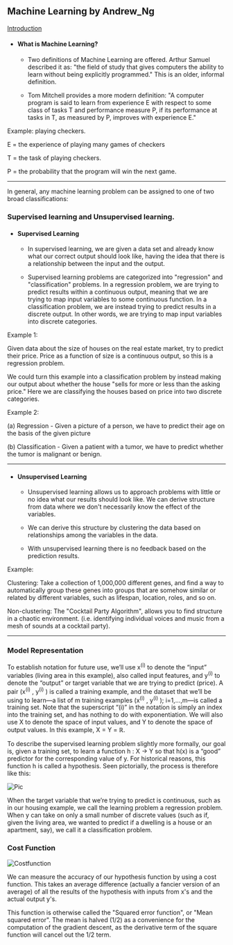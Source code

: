 ## Machine Learning by Andrew_Ng


[Introduction](https://d3c33hcgiwev3.cloudfront.net/_974fa7509d583eabb592839f9716fe25_Lecture1.pdf?Expires=1598400000&Signature=hmyhLOZAoUvABRstV1Y2hlNL0msLWNR9b4GPMug2l1Sh2qpSwE-dybALH1cRF7VgTIe~~AyXcKGVD2Rbken3HaN5C4WYc1vWznY1yuTK9scN0LNmJt491AXGPlqHpN9ngmnFCCRa7flMKWgwdgktEEIPOQF244t6aawheclxcd8_&Key-Pair-Id=APKAJLTNE6QMUY6HBC5A)

- #### What is Machine Learning?

  - Two definitions of Machine Learning are offered. Arthur Samuel described it as: "the field of study that gives computers the ability to learn without being explicitly programmed." This is an older, informal definition.

  - Tom Mitchell provides a more modern definition: "A computer program is said to learn from experience E with respect to some class of tasks T and performance measure P, if its performance at tasks in T, as measured by P, improves with experience E."

Example: playing checkers.

E = the experience of playing many games of checkers

T = the task of playing checkers.

P = the probability that the program will win the next game.

-------------------------------------------------------
In general, any machine learning problem can be assigned to one of two broad classifications:

### Supervised learning and Unsupervised learning.

- #### Supervised Learning

  - In supervised learning, we are given a data set and already know what our correct output should look like, having the idea that there is a relationship between the input and the output.

  - Supervised learning problems are categorized into "regression" and "classification" problems. In a regression problem, we are trying to predict results within a continuous output, meaning that we are trying to map input variables to some continuous function. In a classification problem, we are instead trying to predict results in a discrete output. In other words, we are trying to map input variables into discrete categories.

Example 1:

Given data about the size of houses on the real estate market, try to predict their price. Price as a function of size is a continuous output, so this is a regression problem.

We could turn this example into a classification problem by instead making our output about whether the house "sells for more or less than the asking price." Here we are classifying the houses based on price into two discrete categories.

Example 2:

(a) Regression - Given a picture of a person, we have to predict their age on the basis of the given picture

(b) Classification - Given a patient with a tumor, we have to predict whether the tumor is malignant or benign.


-------------------------------------------------------

- #### Unsupervised Learning

  - Unsupervised learning allows us to approach problems with little or no idea what our results should look like. We can derive structure from data where we don't necessarily know the effect of the variables.

  - We can derive this structure by clustering the data based on relationships among the variables in the data.

  - With unsupervised learning there is no feedback based on the prediction results.

Example:

Clustering: Take a collection of 1,000,000 different genes, and find a way to automatically group these genes into groups that are somehow similar or related by different variables, such as lifespan, location, roles, and so on.

Non-clustering: The "Cocktail Party Algorithm", allows you to find structure in a chaotic environment. (i.e. identifying individual voices and music from a mesh of sounds at a cocktail party).

-------------------------------------



### Model Representation

To establish notation for future use, we’ll use x<sup>(i)</sup> 
to denote the “input” variables (living area in this example), also called input features, and y<sup>(i)</sup>
to denote the “output” or target variable that we are trying to predict (price). A pair (x<sup>(i)</sup> , y<sup>(i)</sup> ) is called a training example, and the dataset that we’ll be using to learn—a list of m training examples (x<sup>(i)</sup>  ,  y<sup>(i)</sup>  ); i=1,...,m—is called a training set. Note that the superscript “(i)” in the notation is simply an index into the training set, and has nothing to do with exponentiation. We will also use X to denote the space of input values, and Y to denote the space of output values. In this example, X = Y = ℝ.

To describe the supervised learning problem slightly more formally, our goal is, given a training set, to learn a function h : X → Y so that h(x) is a “good” predictor for the corresponding value of y. For historical reasons, this function h is called a hypothesis. Seen pictorially, the process is therefore like this:

![Pic](https://d3c33hcgiwev3.cloudfront.net/imageAssetProxy.v1/H6qTdZmYEeaagxL7xdFKxA_2f0f671110e8f7446bb2b5b2f75a8874_Screenshot-2016-10-23-20.14.58.png?expiry=1598400000000&hmac=REPruZvTaZ5pD8c7AQsqGhfZwzzIDBEp761O07wLKN8)

When the target variable that we’re trying to predict is continuous, such as in our housing example, we call the learning problem a regression problem. When y can take on only a small number of discrete values (such as if, given the living area, we wanted to predict if a dwelling is a house or an apartment, say), we call it a classification problem.


### Cost Function

![Costfunction](https://d3c33hcgiwev3.cloudfront.net/imageAssetProxy.v1/R2YF5Lj3EeajLxLfjQiSjg_110c901f58043f995a35b31431935290_Screen-Shot-2016-12-02-at-5.23.31-PM.png?expiry=1598400000000&hmac=7tuT-Q_8Rn6n2wBFWV8HUgAsNXcgDPNW8S1x3ZMw2wY)

We can measure the accuracy of our hypothesis function by using a cost function. This takes an average difference (actually a fancier version of an average) of all the results of the hypothesis with inputs from x's and the actual output y's.

This function is otherwise called the "Squared error function", or "Mean squared error".  The mean is halved (1/2) as a convenience for the computation of the gradient descent, as the derivative term of the square function will cancel out the 1/2 term.
